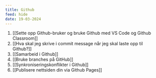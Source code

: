 ```yaml
---
title: Github
feed: hide
date: 19-03-2024
---
```

1. [[Sette opp Github-bruker og bruke Github med VS Code og Github Classroom]]
2. [[Hva skal jeg skrive i commit message når jeg skal laste opp til Github?]]
3. [[Samarbeid i Github]]
4. [[Bruke branches på GitHub]]
5. [[Synkroniseringskonflikter i Github]]
6. [[Publisere nettsiden din via Github Pages]]